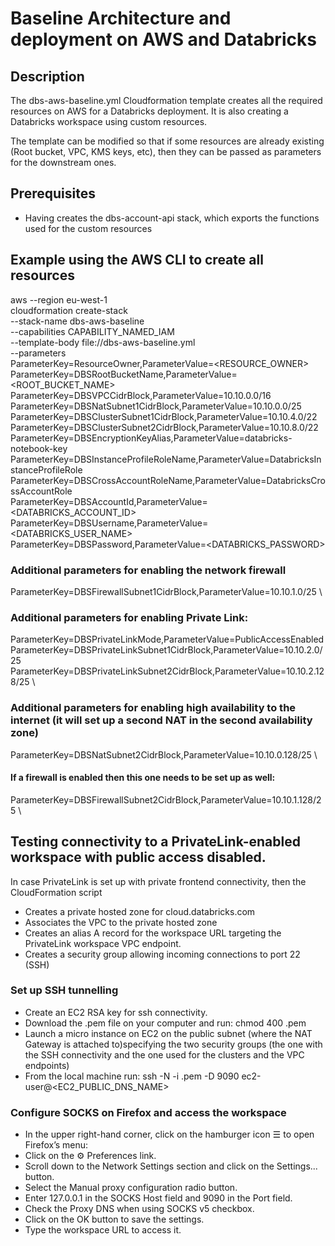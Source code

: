 # Baseline Architecture and deployment on AWS and Databricks

## Description
The dbs-aws-baseline.yml Cloudformation template creates all the required resources on AWS for a Databricks deployment. It is also creating a Databricks workspace using custom resources.

The template can be modified so that if some resources are already existing (Root bucket, VPC, KMS keys, etc), then they can be passed as parameters for the downstream ones.

## Prerequisites
- Having creates the dbs-account-api stack, which exports the functions used for the custom resources

## Example using the AWS CLI to create all resources
aws --region eu-west-1 \
cloudformation create-stack \
--stack-name dbs-aws-baseline \
--capabilities CAPABILITY_NAMED_IAM \
--template-body file://dbs-aws-baseline.yml \
--parameters \
ParameterKey=ResourceOwner,ParameterValue=<RESOURCE_OWNER> \
ParameterKey=DBSRootBucketName,ParameterValue=<ROOT_BUCKET_NAME> \
ParameterKey=DBSVPCCidrBlock,ParameterValue=10.10.0.0/16 \
ParameterKey=DBSNatSubnet1CidrBlock,ParameterValue=10.10.0.0/25 \
ParameterKey=DBSClusterSubnet1CidrBlock,ParameterValue=10.10.4.0/22 \
ParameterKey=DBSClusterSubnet2CidrBlock,ParameterValue=10.10.8.0/22 \
ParameterKey=DBSEncryptionKeyAlias,ParameterValue=databricks-notebook-key \
ParameterKey=DBSInstanceProfileRoleName,ParameterValue=DatabricksInstanceProfileRole \
ParameterKey=DBSCrossAccountRoleName,ParameterValue=DatabricksCrossAccountRole \
ParameterKey=DBSAccountId,ParameterValue=<DATABRICKS_ACCOUNT_ID> \
ParameterKey=DBSUsername,ParameterValue=<DATABRICKS_USER_NAME> \
ParameterKey=DBSPassword,ParameterValue=<DATABRICKS_PASSWORD>

### Additional parameters for enabling the network firewall
ParameterKey=DBSFirewallSubnet1CidrBlock,ParameterValue=10.10.1.0/25 \

### Additional parameters for enabling Private Link:
ParameterKey=DBSPrivateLinkMode,ParameterValue=PublicAccessEnabled \
ParameterKey=DBSPrivateLinkSubnet1CidrBlock,ParameterValue=10.10.2.0/25 \
ParameterKey=DBSPrivateLinkSubnet2CidrBlock,ParameterValue=10.10.2.128/25 \

### Additional parameters for enabling high availability to the internet (it will set up a second NAT in the second availability zone)
ParameterKey=DBSNatSubnet2CidrBlock,ParameterValue=10.10.0.128/25 \
#### If a firewall is enabled then this one needs to be set up as well:
ParameterKey=DBSFirewallSubnet2CidrBlock,ParameterValue=10.10.1.128/25 \


## Testing connectivity to a PrivateLink-enabled workspace with public access disabled.
In case PrivateLink is set up with private frontend connectivity, then the CloudFormation script
- Creates a private hosted zone for cloud.databricks.com
- Associates the VPC to the private hosted zone
- Creates an alias A record for the workspace URL targeting the PrivateLink workspace VPC endpoint.
- Creates a security group allowing incoming connections to port 22 (SSH)

### Set up SSH tunnelling
- Create an EC2 RSA key for ssh connectivity.
- Download the <key>.pem file on your computer and run: chmod 400 <key>.pem
- Launch a micro instance on EC2 on the public subnet (where the NAT Gateway is attached to)specifying the two security groups (the one with the SSH connectivity and the one used for the clusters and the VPC endpoints)
- From the local machine run: ssh -N -i <key>.pem -D 9090 ec2-user@<EC2_PUBLIC_DNS_NAME>

### Configure SOCKS on Firefox and access the workspace
- In the upper right-hand corner, click on the hamburger icon ☰ to open Firefox’s menu:
- Click on the ⚙ Preferences link.
- Scroll down to the Network Settings section and click on the Settings... button.
- Select the Manual proxy configuration radio button.
- Enter 127.0.0.1 in the SOCKS Host field and 9090 in the Port field.
- Check the Proxy DNS when using SOCKS v5 checkbox.
- Click on the OK button to save the settings.
- Type the workspace URL to access it.
